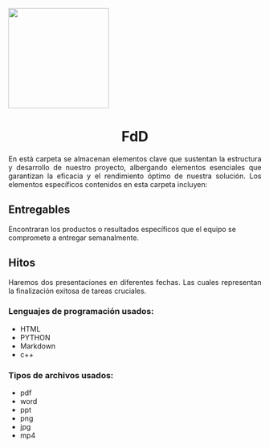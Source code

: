 <p align="left">
  <img src="https://github.com/user-attachments/assets/2cae9b13-d1de-4a5a-a827-643818c98091" width="200">
  <h1 align="center">FdD</h1>
</p>

<p align="justify">
  En está carpeta  se almacenan elementos clave que sustentan la estructura y desarrollo de nuestro proyecto, albergando elementos esenciales que garantizan la eficacia y el rendimiento óptimo de nuestra solución. Los elementos específicos contenidos en esta carpeta incluyen:

</p>


## Entregables
Encontraran los productos o resultados específicos que el equipo se compromete a entregar semanalmente.

## Hitos
<p align="justify">
Haremos dos presentaciones en diferentes fechas. Las cuales representan la finalización exitosa de tareas cruciales. 
</p>

### Lenguajes de programación usados:
- HTML 
- PYTHON
- Markdown
- c++ 

### Tipos de archivos usados:
- pdf 
- word
- ppt
- png
- jpg
- mp4


